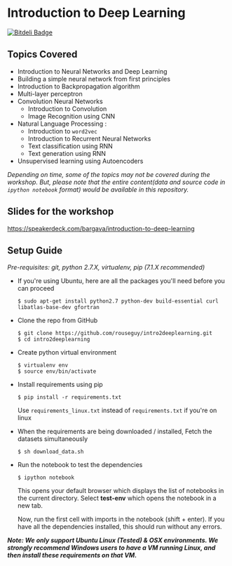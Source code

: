# Introduction to Deep Learning

[![Bitdeli Badge](https://d2weczhvl823v0.cloudfront.net/rouseguy/intro2deeplearning/trend.png)](https://bitdeli.com/free "Bitdeli Badge")


## Topics Covered
* Introduction to Neural Networks and Deep Learning
* Building a simple neural network from first principles
* Introduction to Backpropagation algorithm
* Multi-layer perceptron
* Convolution Neural Networks
   *  Introduction to Convolution
   *  Image Recognition using CNN
* Natural Language Processing :
   *  Introduction to `word2vec`
   *  Introduction to Recurrent Neural Networks
   *  Text classification using RNN
   *  Text generation using RNN
*  Unsupervised learning using Autoencoders

*Depending on time, some of the topics may not be covered during the workshop. But, please note that the entire content(data and source code in `ipython notebook` format) would be available in this repository.*


## Slides for the workshop
https://speakerdeck.com/bargava/introduction-to-deep-learning

## Setup Guide
*Pre-requisites: git, python 2.7.X, virtualenv, pip (7.1.X recommended)* 

* If you're using Ubuntu, here are all the packages you'll need before you can
  proceed

  ```
  $ sudo apt-get install python2.7 python-dev build-essential curl libatlas-base-dev gfortran
  ```

* Clone the repo from GitHub

    ```
    $ git clone https://github.com/rouseguy/intro2deeplearning.git
    $ cd intro2deeplearning
    ```

* Create python virtual environment
    ```    
    $ virtualenv env
    $ source env/bin/activate
    ```    

* Install requirements using pip

    ```
    $ pip install -r requirements.txt
    ```

    Use `requirements_linux.txt` instead of `requirements.txt` if you're on
    linux

* When the requirements are being downloaded / installed, Fetch the datasets
  simultaneously

    ```
    $ sh download_data.sh
    ```

* Run the notebook to test the dependencies
    
    ```
    $ ipython notebook
    ```
    This opens your default browser which displays the list of notebooks in the
    current directory. Select **test-env** which opens the notebook in a new
    tab.
    
    Now, run the first cell with imports in the notebook (shift + enter). 
    If you have all the dependencies installed, this should run without any
    errors.
    
**_Note: We only support Ubuntu Linux (Tested) & OSX environments. We strongly
recommend Windows users to have a VM running Linux, and then install these
requirements on that VM._**



